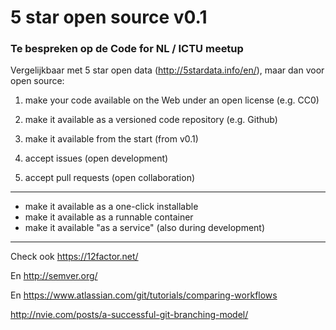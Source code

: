# 5 star open source v0.1
### Te bespreken op de Code for NL / ICTU meetup
Vergelijkbaar met 5 star open data (http://5stardata.info/en/), maar dan voor open source:

1. make your code available on the Web under an open license (e.g. CC0)

2. make it available as a versioned code repository (e.g. Github)

3. make it available from the start (from v0.1)

4. accept issues (open development)

5. accept pull requests (open collaboration)

---

- make it available as a one-click installable
- make it available as a runnable container
- make it available "as a service" (also during development)

---

Check ook https://12factor.net/

En http://semver.org/

En https://www.atlassian.com/git/tutorials/comparing-workflows

   http://nvie.com/posts/a-successful-git-branching-model/
